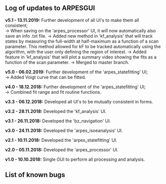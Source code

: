 ## Log of updates to ARPESGUI  
**v5.1 - 13.11.2019:** Further development of all UI's to make them all consistent;  
-> When saving on the 'arpes_processor' UI, it will now automatically also save an info .txt file.
-> Added new method in 'kf_analysis' that will track states by measuring the full-width at half-maximum as a function of a scan parameter. This method allowed for kF to be tracked automatically using the algorithm, with the user only defining the region of interest.
-> Added feature in 'kf_analysis' that will plot a summary video showing the fits as a function of the scan parameter.
-> Merged to master branch.

**v5.0 - 06.02.2019:** Further development of the 'arpes_statefitting' UI;  
	-> Added Voigt curve that can be fitted.

**v4.0 - 18.12.2018:** Further development of the 'arpes_statefitting' UI;  
	-> Combined fit range and fit routine functions.
	
**v3.3 - 06.12.2018:** Developed all UI's to be mutually consistent in forms.

**v3.2 - 28.11.2018:** Developed the 'kf_analysis' UI.

**v3.1 - 26.11.2018:** Developed the 'bz_navigation' UI.

**v3.0 - 24.11.2018:** Developed the 'arpes_isoeanalysis' UI.

**v2.1 - 10.11.2018:** Developed the 'arpes_statefitting' UI.

**v2.0 - 05.11.2018:** Developed the 'arpes_processor' UI.

**v1.0 - 10.10.2018:** Single GUI to perform all processing and analysis.

## List of known bugs
